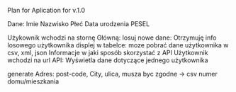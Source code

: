 Plan for Aplication for v.1.0

Dane:
Imie
Nazwisko
Płeć
Data urodzenia
PESEL



Użykownik wchodzi na stornę Główną:
	losuj nowe dane:
	Otrzymuję info losowego użytkownika displej w tabelce:
	moze pobrać dane użytkownika w csv, xml, json
	Informacje w jaki sposób skorzystać z API
Użytkownik wchodzi na url API:
	Wyświetla dane dotyczące jednego użytkownika
	
generate Adres:
	post-code, City, ulica, musza byc zgodne -> csv 
	numer domu/mieszkania

